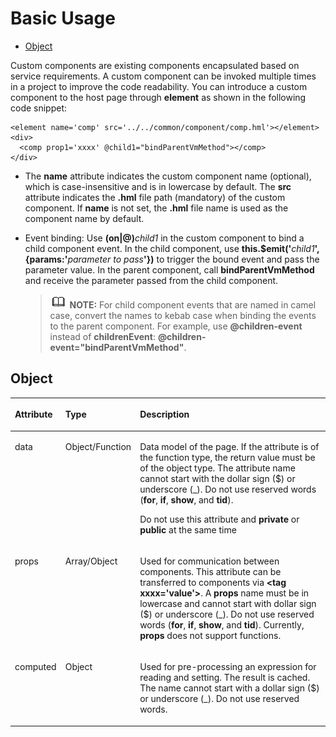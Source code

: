 # Basic Usage<a name="EN-US_TOPIC_0000001162494627"></a>

-   [Object](#en-us_topic_0000001058988954_section7681164881014)

Custom components are existing components encapsulated based on service requirements. A custom component can be invoked multiple times in a project to improve the code readability. You can introduce a custom component to the host page through  **element**  as shown in the following code snippet:

```
<element name='comp' src='../../common/component/comp.hml'></element>
<div>
  <comp prop1='xxxx' @child1="bindParentVmMethod"></comp>
</div>
```

-   The  **name**  attribute indicates the custom component name \(optional\), which is case-insensitive and is in lowercase by default. The  **src**  attribute indicates the  **.hml**  file path \(mandatory\) of the custom component. If  **name**  is not set, the  **.hml**  file name is used as the component name by default.
-   Event binding: Use  **\(on|@\)**_child1_  in the custom component to bind a child component event. In the child component, use  **this.$emit\('**_child1_**', \{params:'**_parameter to pass_**'\}\)**  to trigger the bound event and pass the parameter value. In the parent component, call  **bindParentVmMethod**  and receive the parameter passed from the child component.

    >![](public_sys-resources/icon-note.gif) **NOTE:** 
    >For child component events that are named in camel case, convert the names to kebab case when binding the events to the parent component. For example, use  **@children-event**  instead of  **childrenEvent**:  **@children-event="bindParentVmMethod"**.


## Object<a name="en-us_topic_0000001058988954_section7681164881014"></a>

<a name="en-us_topic_0000001058988954_table67211828124016"></a>
<table><thead align="left"><tr id="en-us_topic_0000001058988954_row108577289405"><th class="cellrowborder" valign="top" width="11.091109110911091%" id="mcps1.1.4.1.1"><p id="en-us_topic_0000001058988954_p385742814403"><a name="en-us_topic_0000001058988954_p385742814403"></a><a name="en-us_topic_0000001058988954_p385742814403"></a>Attribute</p>
</th>
<th class="cellrowborder" valign="top" width="12.96129612961296%" id="mcps1.1.4.1.2"><p id="en-us_topic_0000001058988954_p19857192816408"><a name="en-us_topic_0000001058988954_p19857192816408"></a><a name="en-us_topic_0000001058988954_p19857192816408"></a>Type</p>
</th>
<th class="cellrowborder" valign="top" width="75.94759475947595%" id="mcps1.1.4.1.3"><p id="en-us_topic_0000001058988954_p18573288402"><a name="en-us_topic_0000001058988954_p18573288402"></a><a name="en-us_topic_0000001058988954_p18573288402"></a>Description</p>
</th>
</tr>
</thead>
<tbody><tr id="en-us_topic_0000001058988954_row1085792824019"><td class="cellrowborder" valign="top" width="11.091109110911091%" headers="mcps1.1.4.1.1 "><p id="en-us_topic_0000001058988954_p115421323762"><a name="en-us_topic_0000001058988954_p115421323762"></a><a name="en-us_topic_0000001058988954_p115421323762"></a>data</p>
</td>
<td class="cellrowborder" valign="top" width="12.96129612961296%" headers="mcps1.1.4.1.2 "><p id="en-us_topic_0000001058988954_p05120283516"><a name="en-us_topic_0000001058988954_p05120283516"></a><a name="en-us_topic_0000001058988954_p05120283516"></a>Object/Function</p>
</td>
<td class="cellrowborder" valign="top" width="75.94759475947595%" headers="mcps1.1.4.1.3 "><p id="en-us_topic_0000001058988954_p105644412409"><a name="en-us_topic_0000001058988954_p105644412409"></a><a name="en-us_topic_0000001058988954_p105644412409"></a>Data model of the page. If the attribute is of the function type, the return value must be of the object type. The attribute name cannot start with the dollar sign ($) or underscore (_). Do not use reserved words (<strong id="en-us_topic_0000001058988954_b1663610842111"><a name="en-us_topic_0000001058988954_b1663610842111"></a><a name="en-us_topic_0000001058988954_b1663610842111"></a>for</strong>, <strong id="en-us_topic_0000001058988954_b18647087218"><a name="en-us_topic_0000001058988954_b18647087218"></a><a name="en-us_topic_0000001058988954_b18647087218"></a>if</strong>, <strong id="en-us_topic_0000001058988954_b565218842116"><a name="en-us_topic_0000001058988954_b565218842116"></a><a name="en-us_topic_0000001058988954_b565218842116"></a>show</strong>, and <strong id="en-us_topic_0000001058988954_b0657587218"><a name="en-us_topic_0000001058988954_b0657587218"></a><a name="en-us_topic_0000001058988954_b0657587218"></a>tid</strong>).</p>
<p id="en-us_topic_0000001058988954_p356184410403"><a name="en-us_topic_0000001058988954_p356184410403"></a><a name="en-us_topic_0000001058988954_p356184410403"></a> Do not use this attribute and <strong id="en-us_topic_0000001058988954_b15611312192115"><a name="en-us_topic_0000001058988954_b15611312192115"></a><a name="en-us_topic_0000001058988954_b15611312192115"></a>private</strong> or <strong id="en-us_topic_0000001058988954_b1571161272110"><a name="en-us_topic_0000001058988954_b1571161272110"></a><a name="en-us_topic_0000001058988954_b1571161272110"></a>public</strong> at the same time </p>
</td>
</tr>
<tr id="en-us_topic_0000001058988954_row3857132812406"><td class="cellrowborder" valign="top" width="11.091109110911091%" headers="mcps1.1.4.1.1 "><p id="en-us_topic_0000001058988954_p88572283404"><a name="en-us_topic_0000001058988954_p88572283404"></a><a name="en-us_topic_0000001058988954_p88572283404"></a>props</p>
</td>
<td class="cellrowborder" valign="top" width="12.96129612961296%" headers="mcps1.1.4.1.2 "><p id="en-us_topic_0000001058988954_p198571828114017"><a name="en-us_topic_0000001058988954_p198571828114017"></a><a name="en-us_topic_0000001058988954_p198571828114017"></a>Array/Object</p>
</td>
<td class="cellrowborder" valign="top" width="75.94759475947595%" headers="mcps1.1.4.1.3 "><p id="en-us_topic_0000001058988954_p3857192844012"><a name="en-us_topic_0000001058988954_p3857192844012"></a><a name="en-us_topic_0000001058988954_p3857192844012"></a>Used for communication between components. This attribute can be transferred to components via <strong id="en-us_topic_0000001058988954_b19615191652119"><a name="en-us_topic_0000001058988954_b19615191652119"></a><a name="en-us_topic_0000001058988954_b19615191652119"></a>&lt;tag xxxx='value'&gt;</strong>. A <strong id="en-us_topic_0000001058988954_b56261916152117"><a name="en-us_topic_0000001058988954_b56261916152117"></a><a name="en-us_topic_0000001058988954_b56261916152117"></a>props</strong> name must be in lowercase and cannot start with dollar sign ($) or underscore (_). Do not use reserved words (<strong id="en-us_topic_0000001058988954_b11631216152114"><a name="en-us_topic_0000001058988954_b11631216152114"></a><a name="en-us_topic_0000001058988954_b11631216152114"></a>for</strong>, <strong id="en-us_topic_0000001058988954_b86351216202115"><a name="en-us_topic_0000001058988954_b86351216202115"></a><a name="en-us_topic_0000001058988954_b86351216202115"></a>if</strong>, <strong id="en-us_topic_0000001058988954_b864018160215"><a name="en-us_topic_0000001058988954_b864018160215"></a><a name="en-us_topic_0000001058988954_b864018160215"></a>show</strong>, and <strong id="en-us_topic_0000001058988954_b364591612115"><a name="en-us_topic_0000001058988954_b364591612115"></a><a name="en-us_topic_0000001058988954_b364591612115"></a>tid</strong>). Currently, <strong id="en-us_topic_0000001058988954_b129739262211"><a name="en-us_topic_0000001058988954_b129739262211"></a><a name="en-us_topic_0000001058988954_b129739262211"></a>props</strong> does not support functions.</p>
</td>
</tr>
<tr id="en-us_topic_0000001058988954_row8842155461510"><td class="cellrowborder" valign="top" width="11.091109110911091%" headers="mcps1.1.4.1.1 "><p id="en-us_topic_0000001058988954_p17843155411153"><a name="en-us_topic_0000001058988954_p17843155411153"></a><a name="en-us_topic_0000001058988954_p17843155411153"></a>computed</p>
</td>
<td class="cellrowborder" valign="top" width="12.96129612961296%" headers="mcps1.1.4.1.2 "><p id="en-us_topic_0000001058988954_p1884365421515"><a name="en-us_topic_0000001058988954_p1884365421515"></a><a name="en-us_topic_0000001058988954_p1884365421515"></a>Object</p>
</td>
<td class="cellrowborder" valign="top" width="75.94759475947595%" headers="mcps1.1.4.1.3 "><p id="en-us_topic_0000001058988954_p6422712153413"><a name="en-us_topic_0000001058988954_p6422712153413"></a><a name="en-us_topic_0000001058988954_p6422712153413"></a>Used for pre-processing an expression for reading and setting. The result is cached. The name cannot start with a dollar sign ($) or underscore (_). Do not use reserved words.</p>
</td>
</tr>
</tbody>
</table>

